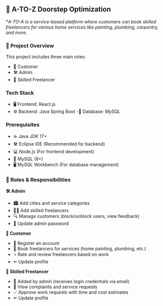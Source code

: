 ## 🚀 A-TO-Z Doorstep Optimization
 **A-TO-A is a service-based platform where customers can book skilled freelancers for various home services like painting, plumbing, carpentry, and more.*
 
### 📌 Project Overview
This project includes three main roles:
- 👤 Customer
- 🛠 Admin
- 🎨 Skilled Freelancer

### Tech Stack
- 🖥 Frontend: React.js
- ⚙ Backend: Java Spring Boot
-💾 Database: MySQL

### Prerequisites
- ☕ Java JDK 17+
- 🛠 Eclipse IDE (Recommended for backend)
- 💻 Node.js (For frontend development)
- 🐬 MySQL (8+)
- 🖥 MySQL Workbench (For database management)


### 🔹 Roles & Responsibilities 
**🛠 Admin**
  - 🏙 Add cities and service categories
  - 👷‍♂️ Add skilled freelancers
  - 🔍 Manage customers (block/unblock users, view feedback)
  - 🔑 Update admin password

**👤 Customer**
  - 📝 Register an account
  - 📅 Book freelancers for services (home painting, plumbing, etc.)
  - ⭐ Rate and review freelancers based on work
  - ✏ Update profile

**🎨 Skilled Freelancer**
  - 📩 Added by admin (receives login credentials via email)
  - 📜 View complaints and service requests
  - ✅ Approve work requests with time and cost estimates
  - ✏ Update profile
